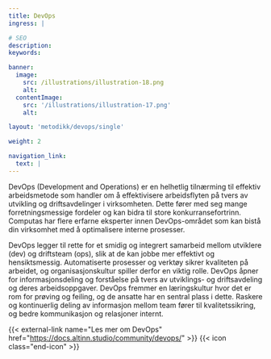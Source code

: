 ```yaml
---
title: DevOps
ingress: |

# SEO
description:
keywords:

banner:
  image:
    src: /illustrations/illustration-18.png
    alt:
  contentImage:
    src: '/illustrations/illustration-17.png'
    alt:

layout: 'metodikk/devops/single'

weight: 2

navigation_link:
  text: |
---
```


DevOps (Development and Operations) er en helhetlig tilnærming til effektiv arbeidsmetode som handler om å effektivisere arbeidsflyten på tvers av utvikling og driftsavdelinger i virksomheten. Dette fører med seg mange forretningsmessige fordeler og kan bidra til store konkurransefortrinn. Computas har flere erfarne eksperter innen DevOps-området som kan bistå din virksomhet med å optimalisere interne prosesser.

DevOps legger til rette for et smidig og integrert samarbeid mellom utviklere (dev) og driftsteam (ops), slik at de kan jobbe mer effektivt og hensiktsmessig. Automatiserte prosesser og verktøy sikrer kvaliteten på arbeidet, og organisasjonskultur spiller derfor en viktig rolle. DevOps åpner for informasjonsdeling og forståelse på tvers av utviklings- og driftsavdeling og deres arbeidsoppgaver. DevOps fremmer en læringskultur hvor det er rom for prøving og feiling, og de ansatte har en sentral plass i dette. Raskere og kontinuerlig deling av informasjon mellom team fører til kvalitetssikring, og bedre kommunikasjon og relasjoner internt.

{{< external-link name="Les mer om DevOps" href="https://docs.altinn.studio/community/devops/" >}}
{{< icon class="end-icon" >}}
